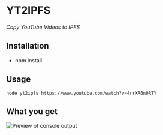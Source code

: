 # YT2IPFS
*Copy YouTube Videos to IPFS*

## Installation

- npm install

## Usage

`node yt2ipfs https://www.youtube.com/watch?v=4rrXR6n0RTY`

## What you get

![Preview of console output](https://cdn.mxone.host/yt2ipfs.PNG?v=2)
